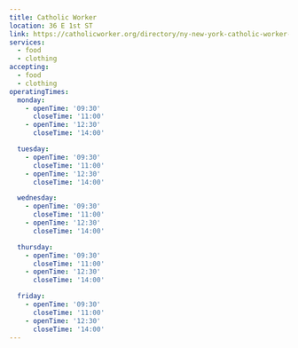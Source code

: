 ```yaml
---
title: Catholic Worker
location: 36 E 1st ST
link: https://catholicworker.org/directory/ny-new-york-catholic-worker-html/
services:
  - food
  - clothing
accepting:
  - food
  - clothing
operatingTimes:
  monday:
    - openTime: '09:30'
      closeTime: '11:00'
    - openTime: '12:30'
      closeTime: '14:00'

  tuesday:
    - openTime: '09:30'
      closeTime: '11:00'
    - openTime: '12:30'
      closeTime: '14:00'

  wednesday:
    - openTime: '09:30'
      closeTime: '11:00'
    - openTime: '12:30'
      closeTime: '14:00'

  thursday:
    - openTime: '09:30'
      closeTime: '11:00'
    - openTime: '12:30'
      closeTime: '14:00'

  friday:
    - openTime: '09:30'
      closeTime: '11:00'
    - openTime: '12:30'
      closeTime: '14:00'
---
```

